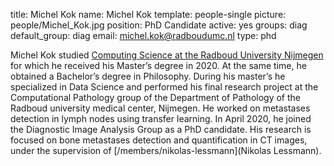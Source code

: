 title: Michel Kok
name: Michel Kok
template: people-single
picture: people/Michel_Kok.jpg
position: PhD Candidate
active: yes
groups: diag
default_group: diag
email: michel.kok@radboudumc.nl
type: phd

Michel Kok studied [Computing Science at the Radboud University Nijmegen](https://www.ru.nl/english/education/bachelors/computing-science/) for which he received his Master’s degree in 2020. At the same time, he obtained a Bachelor’s degree in Philosophy. During his master’s he specialized in Data Science and performed his final research project at the Computational Pathology group of the Department of Pathology of the Radboud university medical center, Nijmegen. He worked on metastases detection in lymph nodes using transfer learning. In April 2020, he joined the Diagnostic Image Analysis Group as a PhD candidate. His research is focused on bone metastases detection and quantification in CT images, under the supervision of [/members/nikolas-lessmann](Nikolas Lessmann).
